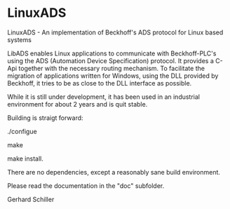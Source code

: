 LinuxADS
========

LinuxADS - An implementation of Beckhoff's ADS protocol for Linux based systems

LibADS enables Linux applications to communicate with Beckhoff-PLC's using the 
ADS (Automation Device Specification) protocol. 
It provides a C-Api together with the necessary routing mechanism.
To facilitate the migration of applications written for Windows,
using the DLL provided by Beckhoff, it tries to be as close to the DLL interface as possible.

While it is still under development, it has been used in an industrial environment
for about 2 years and is quit stable.

Building is straigt forward:

./configue

make

make install.

There are no dependencies, except a reasonably sane build environment.

Please read the documentation in the "doc" subfolder.

Gerhard Schiller
